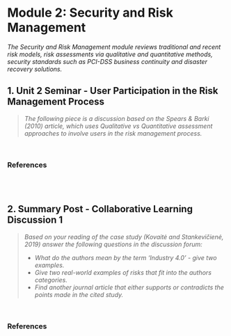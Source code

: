 # Module 2: Security and Risk Management

*The Security and Risk Management module reviews traditional and recent risk models, risk assessments via qualitative and quantitative methods, security standards such as PCI-DSS business continuity and disaster recovery solutions.*

## 1. Unit 2 Seminar - User Participation in the Risk Management Process

>*The following piece is a discussion based on the Spears & Barki (2010) article, which uses Qualitative vs Quantitative assessment approaches to involve users in the risk management process.*

<br>

### **References**


<br><br>

## 2. Summary Post - Collaborative Learning Discussion 1

<blockquote>
    <i>
    Based on your reading of the case study (Kovaitė and Stankevičienė, 2019) answer the following questions in the discussion forum:
    <ul>
        <li>What do the authors mean by the term ‘Industry 4.0’ - give two examples.</li>
        <li>Give two real-world examples of risks that fit into the authors categories.</li>
        <li>Find another journal article that either supports or contradicts the points made in the cited study.</li>
    </ul>
    </i>
</blockquote>

<br>

### **References**
